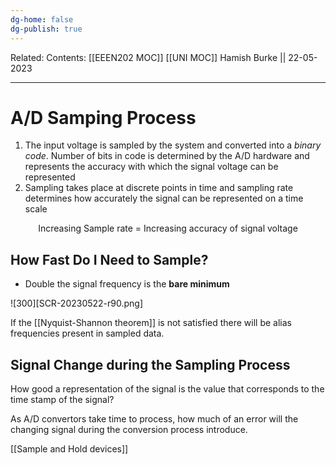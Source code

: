 ```yaml
---
dg-home: false
dg-publish: true
---
```

Related: 
Contents: [[EEEN202 MOC]]
[[UNI MOC]]
Hamish Burke || 22-05-2023
***

# A/D Samping Process

1. The input voltage is sampled by the system and converted into a *binary code*. Number of bits in code is determined by the A/D hardware and represents the accuracy with which the signal voltage can be represented
2. Sampling takes place at discrete points in time and sampling rate determines how accurately the signal can be represented on a time scale

<p align="center">
Increasing Sample rate = Increasing accuracy of signal voltage
</p>

## How Fast Do I Need to Sample?

- Double the signal frequency is the **bare minimum**

![300][SCR-20230522-r90.png]

If the [[Nyquist-Shannon theorem]] is not satisfied there will be alias frequencies present in sampled data.

## Signal Change during the Sampling Process

How good a representation of the signal is the value that corresponds to the time stamp of the signal?

As A/D convertors take time to process, how much of an error will the changing signal during the conversion process introduce.

[[Sample and Hold devices]]


